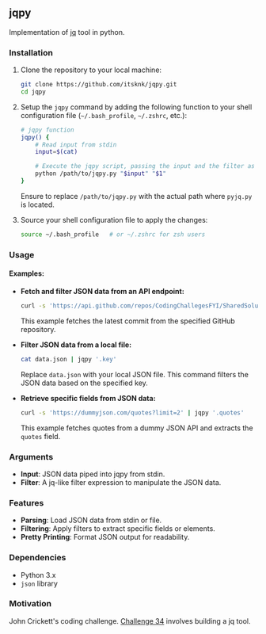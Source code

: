 ## jqpy
Implementation of [jq](https://jqlang.github.io/jq/) tool in python.


### Installation

1. Clone the repository to your local machine:
   ```bash
   git clone https://github.com/itsknk/jqpy.git
   cd jqpy
   ```

2. Setup the `jqpy` command by adding the following function to your shell configuration file (`~/.bash_profile`, `~/.zshrc`, etc.):
   ```bash
   # jqpy function
   jqpy() {
       # Read input from stdin
       input=$(cat)

       # Execute the jqpy script, passing the input and the filter as arguments
       python /path/to/jqpy.py "$input" "$1"
   }
   ```

   Ensure to replace `/path/to/jqpy.py` with the actual path where `pyjq.py` is located.

3. Source your shell configuration file to apply the changes:
   ```bash
   source ~/.bash_profile   # or ~/.zshrc for zsh users
   ```

### Usage

#### Examples:

- **Fetch and filter JSON data from an API endpoint:**
  ```bash
  curl -s 'https://api.github.com/repos/CodingChallegesFYI/SharedSolutions/commits?per_page=3' | jqpy '.[0]'
  ```
  This example fetches the latest commit from the specified GitHub repository.

- **Filter JSON data from a local file:**
  ```bash
  cat data.json | jqpy '.key'
  ```
  Replace `data.json` with your local JSON file. This command filters the JSON data based on the specified key.

- **Retrieve specific fields from JSON data:**
  ```bash
  curl -s 'https://dummyjson.com/quotes?limit=2' | jqpy '.quotes'
  ```
  This example fetches quotes from a dummy JSON API and extracts the `quotes` field.

### Arguments

- **Input**: JSON data piped into jqpy from stdin.
- **Filter**: A jq-like filter expression to manipulate the JSON data.

### Features

- **Parsing**: Load JSON data from stdin or file.
- **Filtering**: Apply filters to extract specific fields or elements.
- **Pretty Printing**: Format JSON output for readability.

### Dependencies

- Python 3.x
- `json` library

### Motivation
John Crickett's coding challenge. [Challenge 34](https://codingchallenges.fyi/challenges/challenge-jq) involves building a jq tool.
